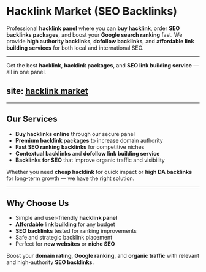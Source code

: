 # Hacklink Market (SEO Backlinks)

Professional **hacklink panel** where you can **buy hacklink**, order **SEO backlinks packages**, and boost your **Google search ranking** fast. We provide **high authority backlinks**, **dofollow backlinks**, and **affordable link building services** for both local and international SEO.

-------
Get the best **hacklink**, **backlink packages**, and **SEO link building service** — all in one panel.

## site: [hacklink market](https://linkshop.run/register/index?invite=pkgg5KPQQ745losW)
-------

## Our Services
- **Buy hacklinks online** through our secure panel  
- **Premium backlink packages** to increase domain authority  
- **Fast SEO ranking backlinks** for competitive niches  
- **Contextual backlinks** and **dofollow link building service**  
- **Backlinks for SEO** that improve organic traffic and visibility

Whether you need **cheap hacklink** for quick impact or **high DA backlinks** for long-term growth — we have the right solution.

---

## Why Choose Us
- Simple and user-friendly **hacklink panel**
- **Affordable link building** for any budget
- **SEO backlinks** tested for ranking improvements
- Safe and strategic backlink placement
- Perfect for **new websites** or **niche SEO**

Boost your **domain rating**, **Google ranking**, and **organic traffic** with relevant and high-authority **SEO backlinks**.
